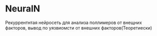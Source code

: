 # NeuralN
Рекуррентнтая нейросеть для анализа поллимеров от внещних факторов, вывод по уязвиомсти от внешних факторов(Теоретиески)
